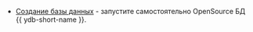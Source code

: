 * [Создание базы данных](../../create_db.md) - запустите самостоятельно OpenSource БД {{ ydb-short-name }}.

